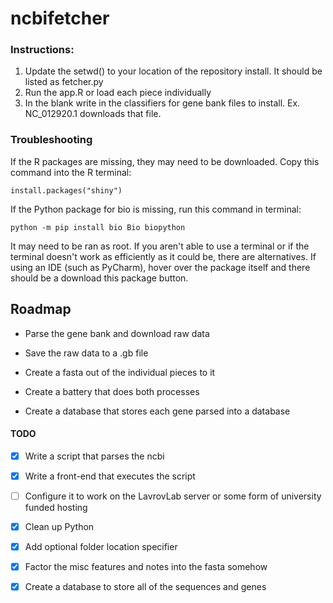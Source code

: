 # ncbifetcher

### Instructions:
1) Update the setwd() to your location of the repository install. It should be listed as fetcher.py
2) Run the app.R or load each piece individually
3) In the blank write in the classifiers for gene bank files to install. Ex. NC_012920.1 downloads that file.


### Troubleshooting
If the R packages are missing, they may need to be downloaded. Copy this command into the R terminal:
```
install.packages("shiny")
```

If the Python package for bio is missing, run this command in terminal:
```
python -m pip install bio Bio biopython
```


It may need to be ran as root. If you aren't able to use a terminal or if the terminal doesn't work as efficiently as
it could be, there are alternatives. If using an IDE (such as PyCharm), hover over the package itself and there should
be a download this package button.

## Roadmap
- Parse the gene bank and download raw data
- Save the raw data to a .gb file
- Create a fasta out of the individual pieces to it
- Create a battery that does both processes

- Create a database that stores each gene parsed into a database

#### TODO
- [x] Write a script that parses the ncbi
- [x] Write a front-end that executes the script
- [ ] Configure it to work on the LavrovLab server or some form of university funded hosting
- [x] Clean up Python
- [x] Add optional folder location specifier
- [x] Factor the misc features and notes into the fasta somehow
- [x] Create a database to store all of the sequences and genes


